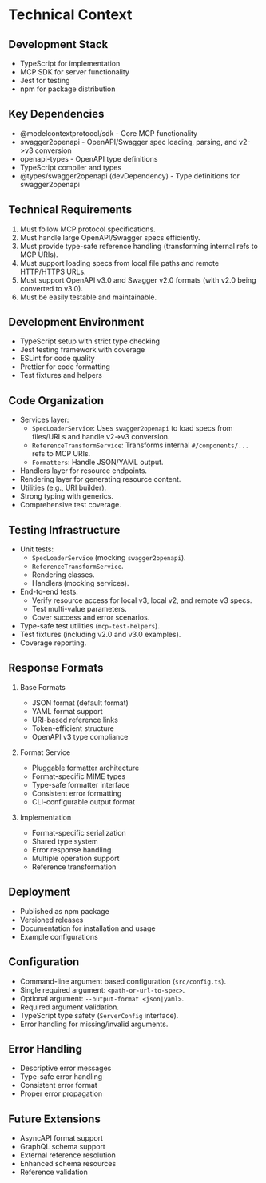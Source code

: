 # Technical Context

## Development Stack

- TypeScript for implementation
- MCP SDK for server functionality
- Jest for testing
- npm for package distribution

## Key Dependencies

- @modelcontextprotocol/sdk - Core MCP functionality
- swagger2openapi - OpenAPI/Swagger spec loading, parsing, and v2->v3 conversion
- openapi-types - OpenAPI type definitions
- TypeScript compiler and types
- @types/swagger2openapi (devDependency) - Type definitions for swagger2openapi

## Technical Requirements

1. Must follow MCP protocol specifications.
2. Must handle large OpenAPI/Swagger specs efficiently.
3. Must provide type-safe reference handling (transforming internal refs to MCP URIs).
4. Must support loading specs from local file paths and remote HTTP/HTTPS URLs.
5. Must support OpenAPI v3.0 and Swagger v2.0 formats (with v2.0 being converted to v3.0).
6. Must be easily testable and maintainable.

## Development Environment

- TypeScript setup with strict type checking
- Jest testing framework with coverage
- ESLint for code quality
- Prettier for code formatting
- Test fixtures and helpers

## Code Organization

- Services layer:
  - `SpecLoaderService`: Uses `swagger2openapi` to load specs from files/URLs and handle v2->v3 conversion.
  - `ReferenceTransformService`: Transforms internal `#/components/...` refs to MCP URIs.
  - `Formatters`: Handle JSON/YAML output.
- Handlers layer for resource endpoints.
- Rendering layer for generating resource content.
- Utilities (e.g., URI builder).
- Strong typing with generics.
- Comprehensive test coverage.

## Testing Infrastructure

- Unit tests:
  - `SpecLoaderService` (mocking `swagger2openapi`).
  - `ReferenceTransformService`.
  - Rendering classes.
  - Handlers (mocking services).
- End-to-end tests:
  - Verify resource access for local v3, local v2, and remote v3 specs.
  - Test multi-value parameters.
  - Cover success and error scenarios.
- Type-safe test utilities (`mcp-test-helpers`).
- Test fixtures (including v2.0 and v3.0 examples).
- Coverage reporting.

## Response Formats

1. Base Formats

   - JSON format (default format)
   - YAML format support
   - URI-based reference links
   - Token-efficient structure
   - OpenAPI v3 type compliance

2. Format Service

   - Pluggable formatter architecture
   - Format-specific MIME types
   - Type-safe formatter interface
   - Consistent error formatting
   - CLI-configurable output format

3. Implementation
   - Format-specific serialization
   - Shared type system
   - Error response handling
   - Multiple operation support
   - Reference transformation

## Deployment

- Published as npm package
- Versioned releases
- Documentation for installation and usage
- Example configurations

## Configuration

- Command-line argument based configuration (`src/config.ts`).
- Single required argument: `<path-or-url-to-spec>`.
- Optional argument: `--output-format <json|yaml>`.
- Required argument validation.
- TypeScript type safety (`ServerConfig` interface).
- Error handling for missing/invalid arguments.

## Error Handling

- Descriptive error messages
- Type-safe error handling
- Consistent error format
- Proper error propagation

## Future Extensions

- AsyncAPI format support
- GraphQL schema support
- External reference resolution
- Enhanced schema resources
- Reference validation
